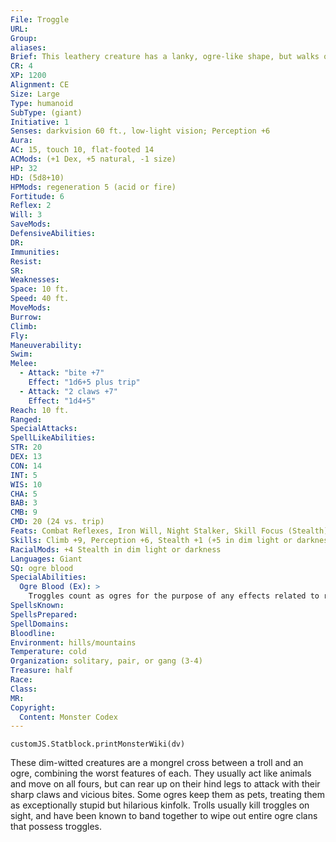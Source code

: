 ```yaml
---
File: Troggle
URL: 
Group: 
aliases: 
Brief: This leathery creature has a lanky, ogre-like shape, but walks on all fours. Its claws, teeth, tail, and gait give it a degenerate , bestial appearance.
CR: 4
XP: 1200
Alignment: CE
Size: Large
Type: humanoid
SubType: (giant)
Initiative: 1
Senses: darkvision 60 ft., low-light vision; Perception +6
Aura: 
AC: 15, touch 10, flat-footed 14
ACMods: (+1 Dex, +5 natural, -1 size)
HP: 32
HD: (5d8+10)
HPMods: regeneration 5 (acid or fire)
Fortitude: 6
Reflex: 2
Will: 3
SaveMods: 
DefensiveAbilities: 
DR: 
Immunities: 
Resist: 
SR: 
Weaknesses: 
Space: 10 ft.
Speed: 40 ft.
MoveMods: 
Burrow: 
Climb: 
Fly: 
Maneuverability: 
Swim: 
Melee: 
  - Attack: "bite +7"
    Effect: "1d6+5 plus trip"
  - Attack: "2 claws +7"
    Effect: "1d4+5"
Reach: 10 ft.
Ranged: 
SpecialAttacks: 
SpellLikeAbilities: 
STR: 20
DEX: 13
CON: 14
INT: 5
WIS: 10
CHA: 5
BAB: 3
CMB: 9
CMD: 20 (24 vs. trip)
Feats: Combat Reflexes, Iron Will, Night Stalker, Skill Focus (Stealth)B
Skills: Climb +9, Perception +6, Stealth +1 (+5 in dim light or darkness)
RacialMods: +4 Stealth in dim light or darkness
Languages: Giant
SQ: ogre blood
SpecialAbilities:
  Ogre Blood (Ex): >
    Troggles count as ogres for the purpose of any effects related to race.
SpellsKnown: 
SpellsPrepared: 
SpellDomains: 
Bloodline: 
Environment: hills/mountains
Temperature: cold
Organization: solitary, pair, or gang (3-4)
Treasure: half
Race: 
Class: 
MR: 
Copyright:
  Content: Monster Codex
---
```

```dataviewjs
customJS.Statblock.printMonsterWiki(dv)
```
These dim-witted creatures are a mongrel cross between a troll and an ogre, combining the worst features of each. They usually act like animals and move on all fours, but can rear up on their hind legs to attack with their sharp claws and vicious bites. Some ogres keep them as pets, treating them as exceptionally stupid but hilarious kinfolk. Trolls usually kill troggles on sight, and have been known to band together to wipe out entire ogre clans that possess troggles.
